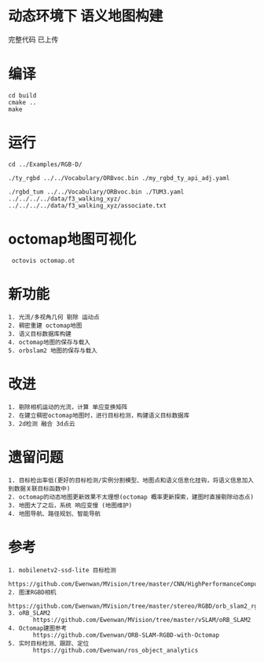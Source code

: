 # 动态环境下 语义地图构建

完整代码 已上传

# 编译
	cd build
	cmake ..
	make


# 运行
    cd ../Examples/RGB-D/
	
    ./ty_rgbd ../../Vocabulary/ORBvoc.bin ./my_rgbd_ty_api_adj.yaml
    
    ./rgbd_tum ../../Vocabulary/ORBvoc.bin ./TUM3.yaml ../../../../data/f3_walking_xyz/ ../../../../data/f3_walking_xyz/associate.txt

# octomap地图可视化
	 octovis octomap.ot

# 新功能
    1. 光流/多视角几何 剔除 运动点
    2. 稠密重建 octomap地图
    3. 语义目标数据库构建
    4. octomap地图的保存与载入
    5. orbslam2 地图的保存与载入

#  改进
    1. 剔除相机运动的光流，计算 单应变换矩阵
    2. 在建立稠密octomap地图时，进行目标检测，构建语义目标数据库
    3. 2d检测 融合 3d点云
    
# 遗留问题

    1. 目标检出率低(更好的目标检测/实例分割模型、地图点和语义信息化挂钩，将语义信息加入到数据关联目标函数中)
    2. octomap的动态地图更新效果不太理想(octomap 概率更新探索，建图时直接剔除动态点)
    3. 地图大了之后，系统 响应变慢 (地图维护)
    4. 地图导航、路径规划、智能导航

# 参考 
    1. mobilenetv2-ssd-lite 目标检测
           https://github.com/Ewenwan/MVision/tree/master/CNN/HighPerformanceComputing/example
    2. 图漾RGBD相机
           https://github.com/Ewenwan/MVision/tree/master/stereo/RGBD/orb_slam2_rgbd
    3. oRB_SLAM2
           https://github.com/Ewenwan/MVision/tree/master/vSLAM/oRB_SLAM2
    4. Octomap建图参考
           https://github.com/Ewenwan/ORB-SLAM-RGBD-with-Octomap
    5. 实时目标检测、跟踪、定位
           https://github.com/Ewenwan/ros_object_analytics





